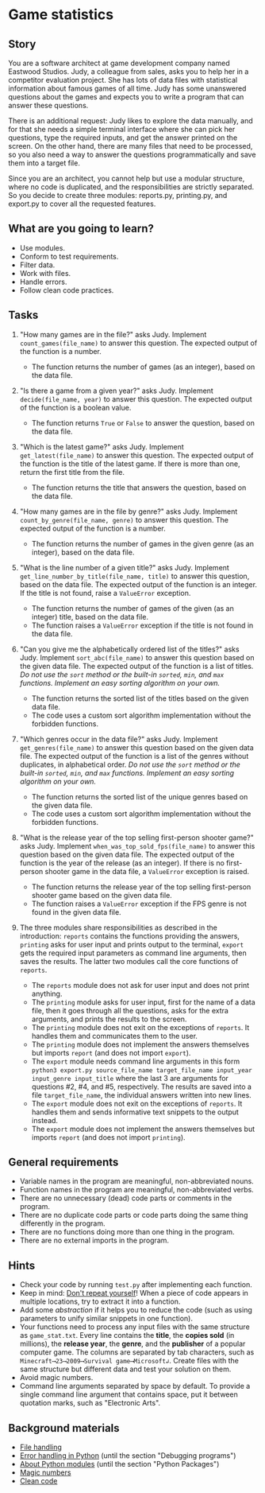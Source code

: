 # Game statistics

## Story

You are a software architect at game development company named Eastwood Studios.
Judy, a colleague from sales, asks you to help her in a competitor
evaluation project. She has lots of data files with statistical
information about famous games of all time. Judy has some unanswered
questions about the games and expects you to write a program that
can answer these questions.

There is an additional request: Judy likes to explore the data
manually, and for that she needs a simple terminal interface
where she can pick her questions, type the required inputs, and
get the answer printed on the screen. On the other hand,
there are many files that need to be processed, so you also need
a way to answer the questions programmatically
and save them into a target file.

Since you are an architect, you cannot help but use a modular structure,
where no code is duplicated, and the responsibilities are strictly separated.
So you decide to create three modules: reports.py, printing.py,
and export.py to cover all the requested features.

## What are you going to learn?

- Use modules.
- Conform to test requirements.
- Filter data.
- Work with files.
- Handle errors.
- Follow clean code practices.


## Tasks

1. "How many games are in the file?" asks Judy. Implement `count_games(file_name)` to answer this question. The expected output of the function is a number.
    - The function returns the number of games (as an integer), based on the data file.

2. "Is there a game from a given year?" asks Judy. Implement `decide(file_name, year)` to answer this question. The expected output of the function is a boolean value.
    - The function returns `True` or `False` to answer the question, based on the data file.

3. "Which is the latest game?" asks Judy. Implement `get_latest(file_name)` to answer this question. The expected output of the function is the title of the latest game. If there is more than one, return the first title from the file.
    - The function returns the title that answers the question, based on the data file.

4. "How many games are in the file by genre?" asks Judy. Implement `count_by_genre(file_name, genre)` to answer this question. The expected output of the function is a number.
    - The function returns the number of games in the given genre (as an integer), based on the data file.

5. "What is the line number of a given title?" asks Judy. Implement `get_line_number_by_title(file_name, title)` to answer this question, based on the data file. The expected output of the function is an integer. If the title is not found, raise a `ValueError` exception.
    - The function returns the number of games of the given (as an integer) title, based on the data file.
    - The function raises a `ValueError` exception if the title is not found in the data file.

6. "Can you give me the alphabetically ordered list of the titles?" asks Judy. Implement `sort_abc(file_name)` to answer this question based on the given data file. The expected output of the function is a list of titles. _Do not use the `sort` method or the built-in `sorted`, `min`, and `max` functions. Implement an easy sorting algorithm on your own._
    - The function returns the sorted list of the titles based on the given data file.
    - The code uses a custom sort algorithm implementation without the forbidden functions.

7. "Which genres occur in the data file?" asks Judy. Implement `get_genres(file_name)` to answer this question based on the given data file. The expected output of the function is a list of the genres without duplicates, in alphabetical order. _Do not use the `sort` method or the built-in `sorted`, `min`, and `max` functions. Implement an easy sorting algorithm on your own._
    - The function returns the sorted list of the unique genres based on the given data file.
    - The code uses a custom sort algorithm implementation without the forbidden functions.

8. "What is the release year of the top selling first-person shooter game?" asks Judy. Implement `when_was_top_sold_fps(file_name)` to answer this question based on the given data file. The expected output of the function is the year of the release (as an integer). If there is no first-person shooter game in the data file, a `ValueError` exception is raised.
    - The function returns the release year of the top selling first-person shooter game based on the given data file.
    - The function raises a `ValueError` exception if the FPS genre is not found in the given data file.

9. The three modules share responsibilities as described in the introduction: `reports` contains the functions providing the answers, `printing` asks for user input and prints output to the terminal, `export` gets the required input parameters as command line arguments, then saves the results. The latter two modules call the core functions of `reports`.
    - The `reports` module does not ask for user input and does not print anything.
    - The `printing` module asks for user input, first for the name of a data file, then it goes through all the questions, asks for the extra arguments, and prints the results to the screen.
    - The `printing` module does not exit on the exceptions of `reports`. It handles them and communicates them to the user.
    - The `printing` module does not implement the answers themselves but imports `report` (and does not import `export`).
    - The `export` module needs command line arguments in this form `python3 export.py source_file_name target_file_name input_year input_genre input_title` where the last 3 are arguments for questions #2, #4, and #5, respectively. The results are saved into a file `target_file_name`, the individual answers written into new lines.
    - The `export` module does not exit on the exceptions of `reports`. It handles them and sends informative text snippets to the output instead.
    - The `export` module does not implement the answers themselves but imports `report` (and does not import `printing`).

## General requirements

- Variable names in the program are meaningful, non-abbreviated nouns.
- Function names in the program are meaningful, non-abbreviated verbs.
- There are no unnecessary (dead) code parts or comments in the program.
- There are no duplicate code parts or code parts doing the same thing differently in the program.
- There are no functions doing more than one thing in the program.
- There are no external imports in the program.

## Hints

- Check your code by running `test.py` after implementing each function.
- Keep in mind: [Don't repeat yourself](https://en.wikipedia.org/wiki/Don%27t_repeat_yourself)!
  When a piece of code appears in multiple locations, try to extract it into a function.
- Add some _abstraction_ if it helps you to reduce the code (such as using parameters
  to unify similar snippets in one function).
- Your functions need to process any input files with the same structure
  as `game_stat.txt`. Every line contains the **title**, the **copies sold**
  (in millions), the **release year**, the **genre**, and the **publisher** of a
  popular computer game. The columns are separated by tab characters, such as
  `Minecraft⟶23⟶2009⟶Survival game⟶Microsoft↲`.
  Create files with the same structure but different data and test your solution on them.
- Avoid magic numbers.
- Command line arguments separated by space by default. To provide a single
  command line argument that contains space, put it between quotation marks,
  such as "Electronic Arts".


## Background materials

- <i class="far fa-exclamation"></i> [File handling](project/curriculum/materials/competencies/python-basics/python-file-handling.md.html)
- <i class="far fa-exclamation"></i> [Error handling in Python](https://python-textbok.readthedocs.io/en/stable/Errors_and_Exceptions.html) (until the section "Debugging programs")
- <i class="far fa-exclamation"></i> [About Python modules](https://realpython.com/python-modules-packages/) (until the section "Python Packages")
- <i class="far fa-exclamation"></i> [Magic numbers](project/curriculum/materials/competencies/clean-code/magic-numbers.md.html)
- <i class="far fa-exclamation"></i> [Clean code](project/curriculum/materials/competencies/clean-code.md.html)

